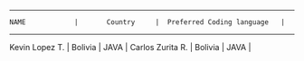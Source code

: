 ________________________________________________________________________    
    NAME            |       Country     |  Preferred Coding language   |
________________________________________________________________________  
Kevin Lopez T.      |       Bolivia     |           JAVA               |
Carlos Zurita R.    |       Bolivia     |           JAVA               |